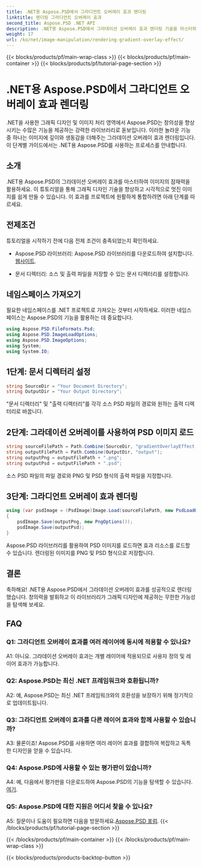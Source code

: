 ```yaml
---
title: .NET용 Aspose.PSD에서 그라디언트 오버레이 효과 렌더링
linktitle: 렌더링 그라디언트 오버레이 효과
second_title: Aspose.PSD .NET API
description: .NET용 Aspose.PSD에서 그라데이션 오버레이 효과 렌더링 기술을 마스터하세요. 이 단계별 튜토리얼을 통해 그래픽 디자인 기술을 향상해보세요.
weight: 17
url: /ko/net/image-manipulation/rendering-gradient-overlay-effect/
---
```


{{< blocks/products/pf/main-wrap-class >}}
{{< blocks/products/pf/main-container >}}
{{< blocks/products/pf/tutorial-page-section >}}

# .NET용 Aspose.PSD에서 그라디언트 오버레이 효과 렌더링

.NET을 사용한 그래픽 디자인 및 이미지 처리 영역에서 Aspose.PSD는 창의성을 향상시키는 수많은 기능을 제공하는 강력한 라이브러리로 돋보입니다. 이러한 놀라운 기능 중 하나는 이미지에 깊이와 생동감을 더해주는 그라데이션 오버레이 효과 렌더링입니다. 이 단계별 가이드에서는 .NET용 Aspose.PSD를 사용하는 프로세스를 안내합니다.

## 소개

.NET용 Aspose.PSD의 그라데이션 오버레이 효과를 마스터하여 이미지의 잠재력을 활용하세요. 이 튜토리얼을 통해 그래픽 디자인 기술을 향상하고 시각적으로 멋진 이미지를 쉽게 만들 수 있습니다. 이 효과를 프로젝트에 원활하게 통합하려면 아래 단계를 따르세요.

## 전제조건

튜토리얼을 시작하기 전에 다음 전제 조건이 충족되었는지 확인하세요.

- Aspose.PSD 라이브러리: Aspose.PSD 라이브러리를 다운로드하여 설치합니다.[웹사이트](https://releases.aspose.com/psd/net/).

- 문서 디렉터리: 소스 및 출력 파일을 저장할 수 있는 문서 디렉터리를 설정합니다.

## 네임스페이스 가져오기

필요한 네임스페이스를 .NET 프로젝트로 가져오는 것부터 시작하세요. 이러한 네임스페이스는 Aspose.PSD의 기능을 활용하는 데 중요합니다.

```csharp
using Aspose.PSD.FileFormats.Psd;
using Aspose.PSD.ImageLoadOptions;
using Aspose.PSD.ImageOptions;
using System;
using System.IO;
```

## 1단계: 문서 디렉터리 설정

```csharp
string SourceDir = "Your Document Directory";
string OutputDir = "Your Output Directory";
```

"문서 디렉터리" 및 "출력 디렉터리"를 각각 소스 PSD 파일의 경로와 원하는 출력 디렉터리로 바꿉니다.

## 2단계: 그라데이션 오버레이를 사용하여 PSD 이미지 로드

```csharp
string sourceFilePath = Path.Combine(SourceDir, "gradientOverlayEffect.psd");
string outputFilePath = Path.Combine(OutputDir, "output");
string outputPng = outputFilePath + ".png";
string outputPsd = outputFilePath + ".psd";
```

소스 PSD 파일의 파일 경로와 PNG 및 PSD 형식의 출력 파일을 지정합니다.

## 3단계: 그라디언트 오버레이 효과 렌더링

```csharp
using (var psdImage = (PsdImage)Image.Load(sourceFilePath, new PsdLoadOptions() { LoadEffectsResource = true }))
{
    psdImage.Save(outputPng, new PngOptions());
    psdImage.Save(outputPsd);
}
```

Aspose.PSD 라이브러리를 활용하여 PSD 이미지를 로드하면 효과 리소스를 로드할 수 있습니다. 렌더링된 이미지를 PNG 및 PSD 형식으로 저장합니다.

## 결론

축하해요! .NET용 Aspose.PSD에서 그라데이션 오버레이 효과를 성공적으로 렌더링했습니다. 창의력을 발휘하고 이 라이브러리가 그래픽 디자인에 제공하는 무한한 가능성을 탐색해 보세요.

## FAQ

### Q1: 그라디언트 오버레이 효과를 여러 레이어에 동시에 적용할 수 있나요?

A1: 아니요. 그라데이션 오버레이 효과는 개별 레이어에 적용되므로 사용자 정의 및 레이어 효과가 가능합니다.

### Q2: Aspose.PSD는 최신 .NET 프레임워크와 호환됩니까?

A2: 예, Aspose.PSD는 최신 .NET 프레임워크와의 호환성을 보장하기 위해 정기적으로 업데이트됩니다.

### Q3: 그라디언트 오버레이 효과를 다른 레이어 효과와 함께 사용할 수 있습니까?

A3: 물론이죠! Aspose.PSD를 사용하면 여러 레이어 효과를 결합하여 복잡하고 독특한 디자인을 얻을 수 있습니다.

### Q4: Aspose.PSD에 사용할 수 있는 평가판이 있습니까?

 A4: 예, 다음에서 평가판을 다운로드하여 Aspose.PSD의 기능을 탐색할 수 있습니다.[여기](https://releases.aspose.com/).

### Q5: Aspose.PSD에 대한 지원은 어디서 찾을 수 있나요?

 A5: 질문이나 도움이 필요하면 다음을 방문하세요.[Aspose.PSD 포럼](https://forum.aspose.com/c/psd/34).
{{< /blocks/products/pf/tutorial-page-section >}}

{{< /blocks/products/pf/main-container >}}
{{< /blocks/products/pf/main-wrap-class >}}

{{< blocks/products/products-backtop-button >}}
